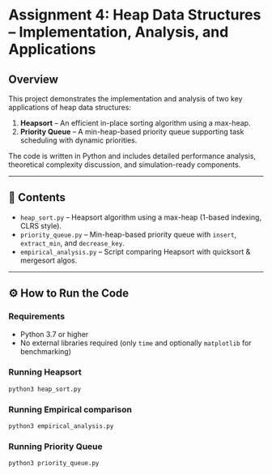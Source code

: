 # Assignment 4: Heap Data Structures – Implementation, Analysis, and Applications

## Overview

This project demonstrates the implementation and analysis of two key applications of heap data structures:

1. **Heapsort** – An efficient in-place sorting algorithm using a max-heap.
2. **Priority Queue** – A min-heap-based priority queue supporting task scheduling with dynamic priorities.

The code is written in Python and includes detailed performance analysis, theoretical complexity discussion, and simulation-ready components.

---

## 📁 Contents

- `heap_sort.py` – Heapsort algorithm using a max-heap (1-based indexing, CLRS style).
- `priority_queue.py` – Min-heap-based priority queue with `insert`, `extract_min`, and `decrease_key`.
- `empirical_analysis.py` – Script comparing Heapsort with quicksort & mergesort algos.

---

## ⚙️ How to Run the Code

### Requirements
- Python 3.7 or higher
- No external libraries required (only `time` and optionally `matplotlib` for benchmarking)

### Running Heapsort
```
python3 heap_sort.py
```

### Running Empirical comparison
```
python3 empirical_analysis.py
```

### Running Priority Queue
```
python3 priority_queue.py
```

